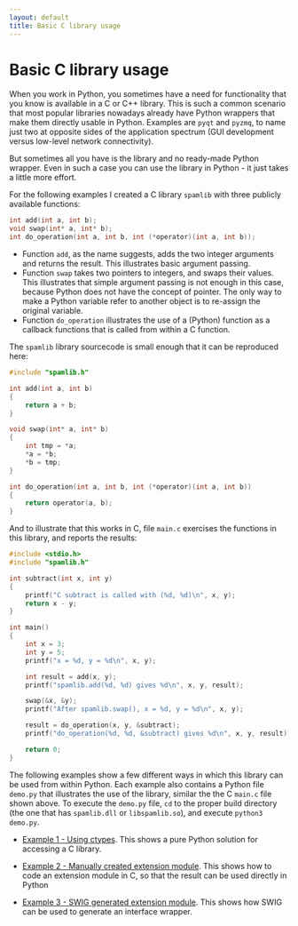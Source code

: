 ```yaml
---
layout: default
title: Basic C library usage
---
```


# Basic C library usage

When you work in Python,
you sometimes have a need for functionality
that you know is available in a C or C++ library.
This is such a common scenario that most popular
libraries nowadays already have
Python wrappers that make them directly usable in Python.
Examples are `pyqt` and `pyzmq`, to name just two at opposite
sides of the application spectrum (GUI development versus low-level
network connectivity).

But sometimes all you have is the library
and no ready-made Python wrapper.
Even in such a case you can use the library in Python - it just takes
a little more effort.

For the following examples I created a C library `spamlib` with three publicly
available functions:

```c
int add(int a, int b);
void swap(int* a, int* b);
int do_operation(int a, int b, int (*operator)(int a, int b));
```
* Function `add`, as the name suggests, adds the two integer arguments and returns the result.
  This illustrates basic argument passing.
* Function `swap` takes two pointers to integers, and swaps their values.
  This illustrates that simple argument passing is not enough in this case,
  because Python does not have the concept of pointer.
  The only way to make a Python variable refer to another object
  is to re-assign the original variable.
* Function `do_operation` illustrates the use of a (Python) function as a callback functions
  that is called from within a C function.

The `spamlib` library sourcecode is small enough that it can be reproduced here:

```c
#include "spamlib.h"

int add(int a, int b)
{
    return a + b;
}

void swap(int* a, int* b)
{
    int tmp = *a;
    *a = *b;
    *b = tmp;
}

int do_operation(int a, int b, int (*operator)(int a, int b))
{
    return operator(a, b);
}
```

And to illustrate that this works in C, file `main.c` exercises the functions
in this library, and reports the results:

```c
#include <stdio.h>
#include "spamlib.h"

int subtract(int x, int y)
{
    printf("C subtract is called with (%d, %d)\n", x, y);
    return x - y;
}

int main()
{
    int x = 3;
    int y = 5;
    printf("x = %d, y = %d\n", x, y);

    int result = add(x, y);
    printf("spamlib.add(%d, %d) gives %d\n", x, y, result);

    swap(&x, &y);
    printf("After spamlib.swap(), x = %d, y = %d\n", x, y);

    result = do_operation(x, y, &subtract);
    printf("do_operation(%d, %d, &subtract) gives %d\n", x, y, result);

    return 0;
}
```

The following examples show a few different ways in which this library can be
used from within Python.
Each example also contains a Python file `demo.py` that illustrates the use
of the library, similar the the C `main.c` file shown above.
To execute the `demo.py` file, `cd` to the proper build directory
(the one that has `spamlib.dll` or `libspamlib.so`),
and execute `python3 demo.py`.

 * [Example 1 - Using ctypes](./example_1.md). This shows a pure Python solution
   for accessing a C library.
 
 * [Example 2 - Manually created extension module](./example_2.md). This shows
   how to code an extension module in C, so that the result can be used directly in Python
  
 * [Example 3 - SWIG generated extension module](./example_3.md). This shows how
   SWIG can be used to generate an interface wrapper.
   